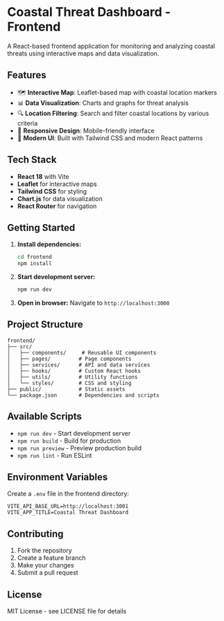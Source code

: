 # Coastal Threat Dashboard - Frontend

A React-based frontend application for monitoring and analyzing coastal threats using interactive maps and data visualization.

## Features

- 🗺️ **Interactive Map**: Leaflet-based map with coastal location markers
- 📊 **Data Visualization**: Charts and graphs for threat analysis
- 🔍 **Location Filtering**: Search and filter coastal locations by various criteria
- 📱 **Responsive Design**: Mobile-friendly interface
- 🎨 **Modern UI**: Built with Tailwind CSS and modern React patterns

## Tech Stack

- **React 18** with Vite
- **Leaflet** for interactive maps
- **Tailwind CSS** for styling
- **Chart.js** for data visualization
- **React Router** for navigation

## Getting Started

1. **Install dependencies:**
   ```bash
   cd frontend
   npm install
   ```

2. **Start development server:**
   ```bash
   npm run dev
   ```

3. **Open in browser:**
   Navigate to `http://localhost:3000`

## Project Structure

```
frontend/
├── src/
│   ├── components/     # Reusable UI components
│   ├── pages/         # Page components
│   ├── services/      # API and data services
│   ├── hooks/         # Custom React hooks
│   ├── utils/         # Utility functions
│   └── styles/        # CSS and styling
├── public/            # Static assets
└── package.json       # Dependencies and scripts
```

## Available Scripts

- `npm run dev` - Start development server
- `npm run build` - Build for production
- `npm run preview` - Preview production build
- `npm run lint` - Run ESLint

## Environment Variables

Create a `.env` file in the frontend directory:

```env
VITE_API_BASE_URL=http://localhost:3001
VITE_APP_TITLE=Coastal Threat Dashboard
```

## Contributing

1. Fork the repository
2. Create a feature branch
3. Make your changes
4. Submit a pull request

## License

MIT License - see LICENSE file for details
